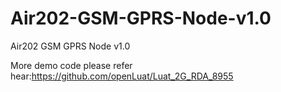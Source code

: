 # Air202-GSM-GPRS-Node-v1.0
Air202 GSM GPRS Node v1.0

More demo code please refer hear:https://github.com/openLuat/Luat_2G_RDA_8955
